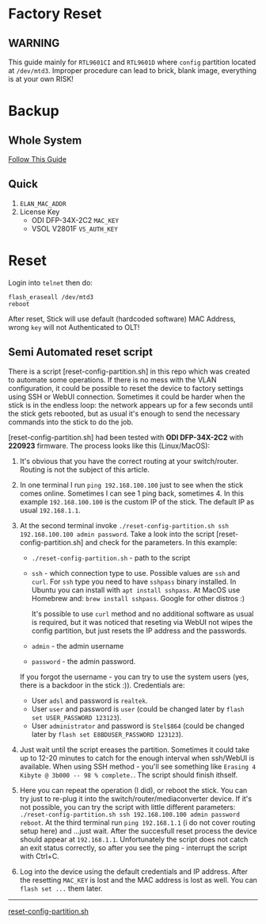 # Factory Reset
## WARNING
This guide mainly for `RTL9601CI` and `RTL9601D` where `config` partition located at `/dev/mtd3`. Improper procedure can lead to brick, blank image, everything is at your own RISK!

# Backup
## Whole System
[Follow This Guide](https://github.com/Anime4000/RTL960x/discussions/28#discussion-4043058)

## Quick
1. `ELAN_MAC_ADDR`
2. License Key
    * ODI DFP-34X-2C2 `MAC_KEY`
    * VSOL V2801F `VS_AUTH_KEY`

# Reset
Login into `telnet` then do:
```
flash_eraseall /dev/mtd3
reboot
```
After reset, Stick will use default (hardcoded software) MAC Address, wrong `key` will not Authenticated to OLT!

## Semi Automated reset script

There is a script [reset-config-partition.sh] in this repo which was created to automate some operations.
If there is no mess with the VLAN configuration, it could be possible to reset the device to factory settings using SSH
or WebUI connection. Sometimes it could be harder when the stick is in the endless loop: the network appears up for a 
few seconds until the stick gets rebooted, but as usual it's enough to send the necessary commands into the stick to do 
the job.

[reset-config-partition.sh] had been tested with **ODI DFP-34X-2C2** with **220923** firmware. The process looks like 
this (Linux/MacOS):
1. It's obvious that you have the correct routing at your switch/router. Routing is not the subject of this article.
2. In one terminal I run `ping 192.168.100.100` just to see when the stick comes online. 
   Sometimes I can see 1 ping back, sometimes 4. In this example `192.168.100.100` is the custom IP of the stick. 
   The default IP as usual `192.168.1.1`.
3. At the second terminal invoke `./reset-config-partition.sh ssh 192.168.100.100 admin password`. Take a look into the 
   script [reset-config-partition.sh] and check for the parameters. In this example:
   - `./reset-config-partition.sh` - path to the script
   - `ssh` - which connection type to use. Possible values are `ssh` and `curl`. For `ssh` type you need to have 
     `sshpass` binary installed. In Ubuntu you can install with `apt install sshpass`. At MacOS use Homebrew and:
     `brew install sshpass`. Google for other distros :)
     
     It's possible to use `curl` method and no additional software as usual is required, but it was noticed that 
     reseting via WebUI not wipes the config partition, but just resets the IP address and the passwords.
   - `admin` - the admin username
   - `password` - the admin password.

   If you forgot the username - you can try to use the system users (yes, there is a backdoor in the stick :)). 
   Credentials are:
     - User `adsl` and password is `realtek`.
     - User `user` and password is `user` (could be changed later by `flash set USER_PASSWORD 123123`).
     - User `administrator` and password is `Stel$864` (could be changed later by `flash set E8BDUSER_PASSWORD 123123`).
4. Just wait until the script ereases the partition. Sometimes it could take up to 12-20 minutes to catch for the enough 
   interval when ssh/WebUI is available. When using SSH method - you'll see something like 
   `Erasing 4 Kibyte @ 3b000 -- 98 % complete.`. The script should finish ithself.
5. Here you can repeat the operation (I did), or reboot the stick. You can try just to re-plug it into the 
   switch/router/mediaconverter device. If it's not possible, you can try the script with little different parameters:
   `./reset-config-partition.sh ssh 192.168.100.100 admin password reboot`. At the third terminal run `ping 192.168.1.1`
   (i do not cover routing setup here) and ...just wait. After the succesfull reset process the device should appear at 
   `192.168.1.1`. Unfortunately the script does not catch an exit status correctly, so after you see the ping - interrupt
   the script with Ctrl+C.
6. Log into the device using the default credentials and IP address. After the resetting `MAC_KEY` is lost and the 
   MAC address is lost as well. You can `flash set ...` them later. 

---
[reset-config-partition.sh](..%2FTools%2Freset%2Freset-config-partition.sh)

